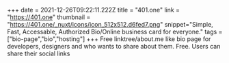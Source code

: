 +++
date = 2021-12-26T09:22:11.222Z
title = "401.one"
link = "https://401.one"
thumbnail = "https://401.one/_nuxt/icons/icon_512x512.d6fed7.png"
snippet="Simple, Fast, Accessable, Authorized Bio/Online business card for everyone."
tags = ["bio-page","bio","hosting"]
+++
Free linktree/about.me like bio page for developers, designers and who wants to share about them. Free. Users can share their social links
